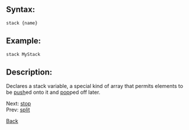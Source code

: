 ## Syntax:
`stack {name}`

## Example:
`stack MyStack`

## Description:
Declares a stack variable, a special kind of array that permits elements to be [push](push.md)ed onto it and [pop](pop.md)ped off later.

Next: [stop](stop.md)  
Prev: [split](split.md)

[Back](../core.md)
